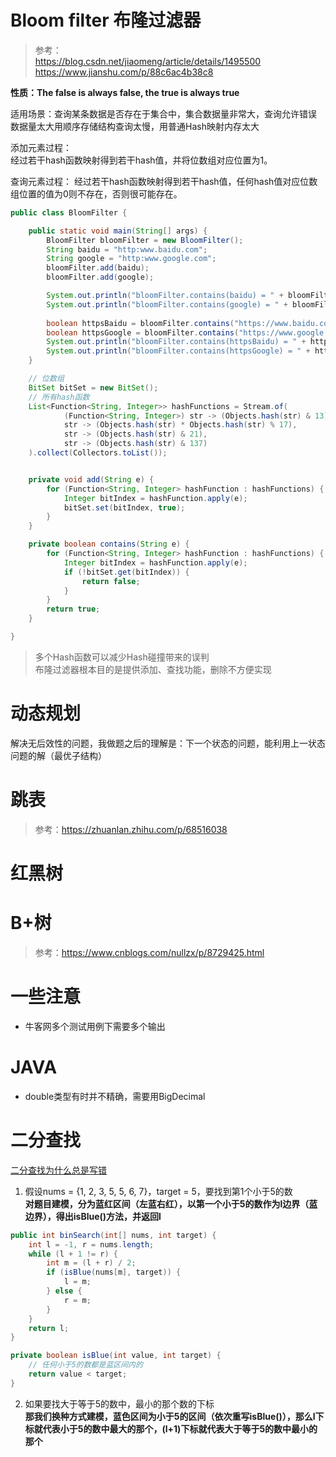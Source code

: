 # Bloom filter 布隆过滤器
> 参考：  
> https://blog.csdn.net/jiaomeng/article/details/1495500  
> https://www.jianshu.com/p/88c6ac4b38c8

**性质：The false is always false, the true is always true**

适用场景：查询某条数据是否存在于集合中，集合数据量非常大，查询允许错误  
数据量太大用顺序存储结构查询太慢，用普通Hash映射内存太大  

添加元素过程：  
经过若干hash函数映射得到若干hash值，并将位数组对应位置为1。  

查询元素过程：
经过若干hash函数映射得到若干hash值，任何hash值对应位数组位置的值为0则不存在，否则很可能存在。  

```java
public class BloomFilter {

    public static void main(String[] args) {
        BloomFilter bloomFilter = new BloomFilter();
        String baidu = "http:www.baidu.com";
        String google = "http:www.google.com";
        bloomFilter.add(baidu);
        bloomFilter.add(google);

        System.out.println("bloomFilter.contains(baidu) = " + bloomFilter.contains(baidu));
        System.out.println("bloomFilter.contains(google) = " + bloomFilter.contains(google));
        
        boolean httpsBaidu = bloomFilter.contains("https://www.baidu.com");
        boolean httpsGoogle = bloomFilter.contains("https://www.google.com");
        System.out.println("bloomFilter.contains(httpsBaidu) = " + httpsBaidu);
        System.out.println("bloomFilter.contains(httpsGoogle) = " + httpsGoogle);
    }

    // 位数组
    BitSet bitSet = new BitSet();
    // 所有hash函数
    List<Function<String, Integer>> hashFunctions = Stream.of(
            (Function<String, Integer>) str -> (Objects.hash(str) & 13),
            str -> (Objects.hash(str) * Objects.hash(str) % 17),
            str -> (Objects.hash(str) & 21),
            str -> (Objects.hash(str) & 137)
    ).collect(Collectors.toList());


    private void add(String e) {
        for (Function<String, Integer> hashFunction : hashFunctions) {
            Integer bitIndex = hashFunction.apply(e);
            bitSet.set(bitIndex, true);
        }
    }

    private boolean contains(String e) {
        for (Function<String, Integer> hashFunction : hashFunctions) {
            Integer bitIndex = hashFunction.apply(e);
            if (!bitSet.get(bitIndex)) {
                return false;
            }
        }
        return true;
    }

}
```

> 多个Hash函数可以减少Hash碰撞带来的误判  
> 布隆过滤器根本目的是提供添加、查找功能，删除不方便实现  


# 动态规划
解决无后效性的问题，我做题之后的理解是：下一个状态的问题，能利用上一状态问题的解（最优子结构）  

# 跳表
> 参考：https://zhuanlan.zhihu.com/p/68516038

# 红黑树


# B+树
> 参考：https://www.cnblogs.com/nullzx/p/8729425.html
> 


# 一些注意
- 牛客网多个测试用例下需要多个输出

# JAVA
- double类型有时并不精确，需要用BigDecimal

# 二分查找
[二分查找为什么总是写错](https://www.bilibili.com/video/BV1d54y1q7k7)  

1. 假设nums = {1, 2, 3, 5, 5, 6, 7}，target = 5，要找到第1个小于5的数  
**对题目建模，分为蓝红区间（左蓝右红），以第一个小于5的数作为l边界（蓝边界），得出isBlue()方法，并返回l**  
```java
public int binSearch(int[] nums, int target) {
    int l = -1, r = nums.length;
    while (l + 1 != r) {
        int m = (l + r) / 2;
        if (isBlue(nums[m], target)) {
            l = m;
        } else {
            r = m;
        }
    }
    return l;
}

private boolean isBlue(int value, int target) {
    // 任何小于5的数都是蓝区间内的
    return value < target;
}

```

2. 如果要找大于等于5的数中，最小的那个数的下标  
**那我们换种方式建模，蓝色区间为小于5的区间（依次重写isBlue()），那么l下标就代表小于5的数中最大的那个，(l+1)下标就代表大于等于5的数中最小的那个**  
